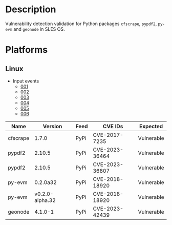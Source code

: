 # Description

Vulnerability detection validation for Python packages `cfscrape`, `pypdf2`, `py-evm` and `geonode` in SLES OS.

# Platforms

## Linux

- Input events
    - [001](input_001.json)
    - [002](input_002.json)
    - [003](input_003.json)
    - [004](input_004.json)
    - [005](input_005.json)
    - [006](input_006.json)


| Name      | Version           | Feed  | CVE IDs         | Expected    |
|-----------|-------------------|-------|-----------------|-------------|
| cfscrape  | 1.7.0             | PyPi  | CVE-2017-7235   | Vulnerable  |
| pypdf2    | 2.10.5            | PyPi  | CVE-2023-36464  | Vulnerable  |
| pypdf2    | 2.10.5            | PyPi  | CVE-2023-36807  | Vulnerable  |
| py-evm    | 0.2.0a32          | PyPi  | CVE-2018-18920  | Vulnerable  |
| py-evm    | v0.2.0-alpha.32   | PyPi  | CVE-2018-18920  | Vulnerable  |
| geonode   | 4.1.0-1           | PyPi  | CVE-2023-42439  | Vulnerable  |
